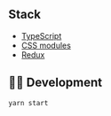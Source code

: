 ## Stack

- [TypeScript](https://typescriptlang.org)
- [CSS modules](https://github.com/css-modules/css-modules)
- [Redux](https://redux.js.org/)

## 🧑‍💻 Development

```sh
yarn start
```

